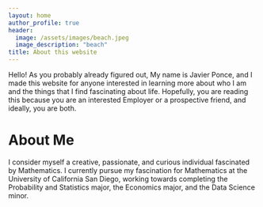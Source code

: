 ```yaml
---
layout: home
author_profile: true
header:
  image: /assets/images/beach.jpeg
  image_description: "beach"
title: About this website
---
```


Hello! As you probably already figured out, My name is Javier Ponce, and I made this website for anyone interested in learning more about who I am and the things that I find fascinating about life. Hopefully, you are reading this because you are an interested Employer or a prospective friend, and ideally, you are both.

# About Me

I consider myself a creative, passionate, and curious individual fascinated by Mathematics. I currently pursue my fascination for Mathematics at the University of California San Diego, working towards completing the Probability and Statistics major, the Economics major, and the Data Science minor. 